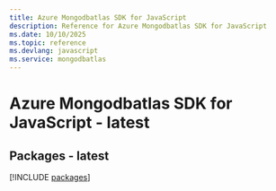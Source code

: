 ```yaml
---
title: Azure Mongodbatlas SDK for JavaScript
description: Reference for Azure Mongodbatlas SDK for JavaScript
ms.date: 10/10/2025
ms.topic: reference
ms.devlang: javascript
ms.service: mongodbatlas
---
```

# Azure Mongodbatlas SDK for JavaScript - latest
## Packages - latest
[!INCLUDE [packages](mongodbatlas-index.md)]